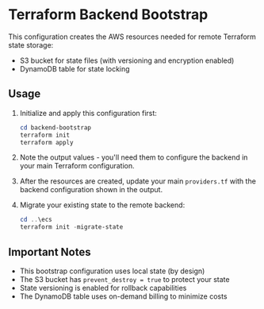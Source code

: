 # Terraform Backend Bootstrap

This configuration creates the AWS resources needed for remote Terraform state storage:
- S3 bucket for state files (with versioning and encryption enabled)
- DynamoDB table for state locking

## Usage

1. Initialize and apply this configuration first:
   ```powershell
   cd backend-bootstrap
   terraform init
   terraform apply
   ```

2. Note the output values - you'll need them to configure the backend in your main Terraform configuration.

3. After the resources are created, update your main `providers.tf` with the backend configuration shown in the output.

4. Migrate your existing state to the remote backend:
   ```powershell
   cd ..\ecs
   terraform init -migrate-state
   ```

## Important Notes

- This bootstrap configuration uses local state (by design)
- The S3 bucket has `prevent_destroy = true` to protect your state
- State versioning is enabled for rollback capabilities
- The DynamoDB table uses on-demand billing to minimize costs
